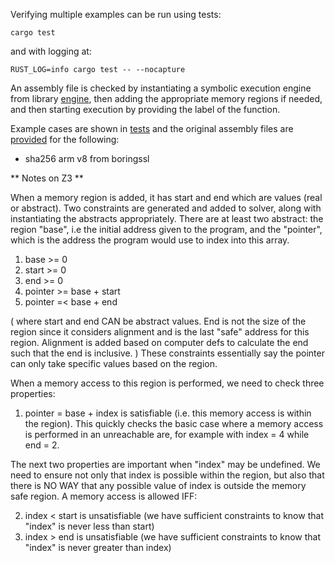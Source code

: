 Verifying multiple examples can be run using tests:

```cargo test```

and with logging at:

```RUST_LOG=info cargo test -- --nocapture```

An assembly file is checked by instantiating a symbolic execution engine from library [engine](src/engine.rs), then adding the appropriate memory regions if needed, and then starting execution by providing the label of the function.

Example cases are shown in [tests](tests/cli.rs) and the original assembly files are [provided](tests/asm-examples) for the following:
* sha256 arm v8 from boringssl

** Notes on Z3 **

When a memory region is added, it has start and end which are values (real or abstract).
Two constraints are generated and added to solver, along with instantiating the abstracts appropriately. There are at least two abstract: the region "base", i.e the initial address given to the program, and the "pointer", which is the address the program would use to index into this array.

1. base >= 0
2. start >= 0
3. end >= 0
1. pointer >= base + start 
2. pointer =< base + end 

( where start and end CAN be abstract values. End is not the size of the region since it considers alignment and is the last "safe" address for this region. Alignment is added based on computer defs to calculate the end such that the end is inclusive. )
These constraints essentially say the pointer can only take specific values based on the region.

When a memory access to this region is performed, we need to check three properties:
1. pointer = base + index is satisfiable (i.e. this memory access is within the region). This quickly checks the basic case where a memory access is performed in an unreachable are, for example with index = 4 while end = 2.

The next two properties are important when "index" may be undefined. We need to ensure not only that index is possible within the region, but also that there is NO WAY that any possible value of index is outside the memory safe region. A memory access is allowed IFF:

2. index < start is unsatisfiable (we have sufficient constraints to know that "index" is never less than start)
3. index > end is unsatisfiable (we have sufficient constraints to know that "index" is never greater than index)

